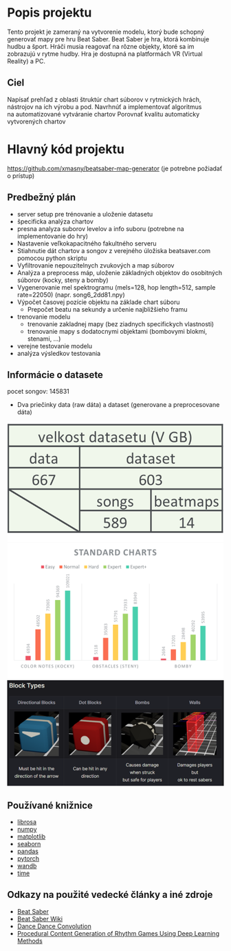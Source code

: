 # Popis projektu

Tento projekt je zameraný na vytvorenie modelu, ktorý bude schopný generovať mapy pre hru Beat Saber. Beat Saber je hra, ktorá kombinuje hudbu a šport. Hráči musia reagovať na rôzne objekty, ktoré sa im zobrazujú v rytme hudby. Hra je dostupná na platformách VR (Virtual Reality) a PC.

## Ciel

Napísať prehľad z oblasti štruktúr chart súborov v rytmických hrách, nástrojov na ich výrobu a pod.
Navrhnúť a implementovať algoritmus na automatizované vytváranie chartov
Porovnať kvalitu automaticky vytvorených chartov

# Hlavný kód projektu

https://github.com/xmasny/beatsaber-map-generator (je potrebne požiadať o prístup)

## Predbežný plán

- server setup pre trénovanie a uloženie datasetu
- špecificka analýza chartov
- presna analyza suborov levelov a info suboru (potrebne na implementovanie do hry)
- Nastavenie veľkokapacitného fakultného serveru
- Stiahnutie dát chartov a songov z verejného úložiska beatsaver.com pomocou python skriptu
- Vyfiltrovanie nepouzitelnych zvukových a map súborov
- Analýza a preprocess máp, uloženie základných objektov do osobitných súborov (kocky, steny a bomby)
- Vygenerovanie mel spektrogramu (mels=128, hop length=512, sample rate=22050) (napr. song6_2dd81.npy)
- Výpočet časovej pozície objektu na základe chart súboru
  - Prepočet beatu na sekundy a určenie najbližšieho framu
- trenovanie modelu
  - trenovanie zakladnej mapy (bez ziadnych specifickych vlastnosti)
  - trenovanie mapy s dodatocnymi objektami (bombovymi blokmi, stenami, ...)
- verejne testovanie modelu
- analýza výsledkov testovania

## Informácie o datasete


pocet songov:  145831
- Dva priečinky data (raw dáta) a dataset (generovane a preprocesovane dáta)

![velkost datasetu](<images/velkost datasetu.png>)
![pocet map](<images/dostupne mapy.png>)
![block types](<images/block types.png>)

## Používané knižnice

- [librosa](https://librosa.github.io/librosa/)
- [numpy](https://numpy.org/)
- [matplotlib](https://matplotlib.org/)
- [seaborn](https://seaborn.pydata.org/)
- [pandas](https://pandas.pydata.org/)
- [pytorch](https://pytorch.org/)
- [wandb](https://wandb.ai/site)
- [time](https://docs.python.org/3/library/time.html)

## Odkazy na použité vedecké články a iné zdroje

- [Beat Saber](https://beatsaber.com/)
- [Beat Saber Wiki](https://bsmg.wiki/)
- [Dance Dance Convolution](https://arxiv.org/pdf/1703.06891.pdf)
- [Procedural Content Generation of Rhythm Games Using Deep Learning Methods](https://inria.hal.science/hal-03652042/document)

